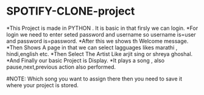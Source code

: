 # SPOTIFY-CLONE-project
*This Project is made in PYTHON . It is basic in that firsly we can login. 
*For login we need to enter seted password and username so username is=user and password is=password.
*After this we shows th Welcome message.
*Then Shows A page in that we can select lagguages likes marathi , hindi,english etc.
*Then Select The Artist Like arjit sing or shreya ghoshal.
*And Finally our basic Project is Display.
*It plays a song , also pause,next,previous action also performed.

#NOTE: Which song you want to assign there then you need to save it where your project is stored.
